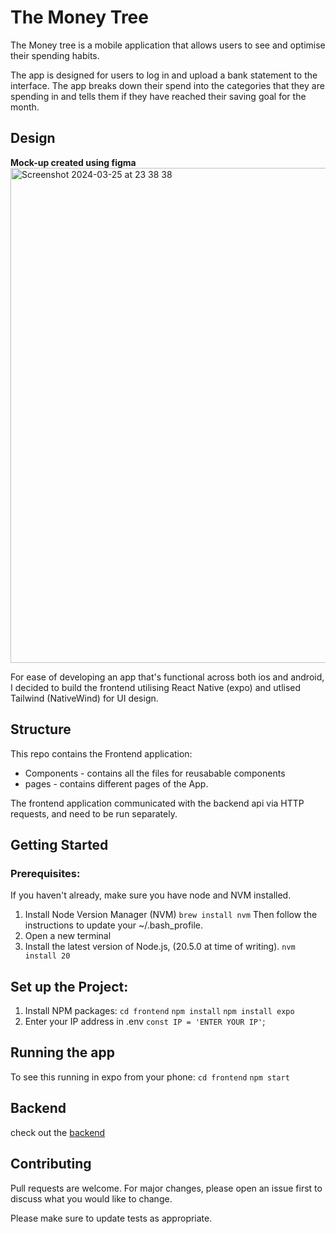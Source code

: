 # The Money Tree
The Money tree is a mobile application that allows users to see  and optimise their spending habits.

The app is designed for users to log in and upload a bank statement to the interface. The app breaks down their spend into the categories that they are spending in and tells them if they have reached their saving goal for the month.

## Design 
__Mock-up created using figma__
<img width="792" alt="Screenshot 2024-03-25 at 23 38 38" src="https://github.com/KatieAnthon/The_Money_Tree/assets/94082001/c95374e2-7077-45aa-9b00-6b358eeee52c">

For ease of developing an app that's functional across both ios and android, I decided to build the frontend utilising React Native (expo) and utlised Tailwind (NativeWind) for UI design. 

## Structure

This repo contains the Frontend application: 
* Components - contains all the files for reusabable components
* pages - contains different pages of the App.

The frontend application communicated with the backend api via HTTP requests, and need to be run separately.

## Getting Started

### Prerequisites:
If you haven't already, make sure you have node and NVM installed.

1. Install Node Version Manager (NVM)
   `brew install nvm`
Then follow the instructions to update your ~/.bash_profile.
2. Open a new terminal
3. Install the latest version of Node.js, (20.5.0 at time of writing).
   `nvm install 20`

## Set up the Project:
1. Install NPM packages:
   `cd frontend`
   `npm install`
   `npm install expo`
3. Enter your IP address in .env
  `const IP = 'ENTER YOUR IP'`;

## Running the app
To see this running in expo from your phone:
`cd frontend`
`npm start`

## Backend
check out the [backend](https://github.com/KatieAnthon/money_tree_backend/tree/main)

## Contributing
Pull requests are welcome. For major changes, please open an issue first
to discuss what you would like to change.

Please make sure to update tests as appropriate.

